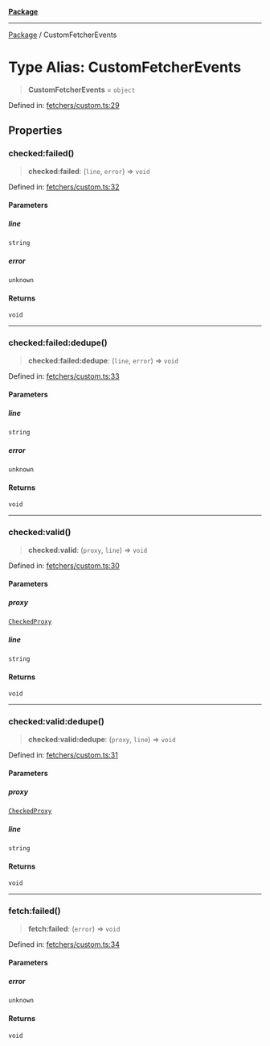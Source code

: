 [**Package**](../README.md)

***

[Package](../globals.md) / CustomFetcherEvents

# Type Alias: CustomFetcherEvents

> **CustomFetcherEvents** = `object`

Defined in: [fetchers/custom.ts:29](https://github.com/AlexXanderGrib/proxy-master/blob/d9889b922817ac03c7a235b832a590a4ef34fb55/src/fetchers/custom.ts#L29)

## Properties

### checked:failed()

> **checked:failed**: (`line`, `error`) => `void`

Defined in: [fetchers/custom.ts:32](https://github.com/AlexXanderGrib/proxy-master/blob/d9889b922817ac03c7a235b832a590a4ef34fb55/src/fetchers/custom.ts#L32)

#### Parameters

##### line

`string`

##### error

`unknown`

#### Returns

`void`

***

### checked:failed:dedupe()

> **checked:failed:dedupe**: (`line`, `error`) => `void`

Defined in: [fetchers/custom.ts:33](https://github.com/AlexXanderGrib/proxy-master/blob/d9889b922817ac03c7a235b832a590a4ef34fb55/src/fetchers/custom.ts#L33)

#### Parameters

##### line

`string`

##### error

`unknown`

#### Returns

`void`

***

### checked:valid()

> **checked:valid**: (`proxy`, `line`) => `void`

Defined in: [fetchers/custom.ts:30](https://github.com/AlexXanderGrib/proxy-master/blob/d9889b922817ac03c7a235b832a590a4ef34fb55/src/fetchers/custom.ts#L30)

#### Parameters

##### proxy

[`CheckedProxy`](CheckedProxy.md)

##### line

`string`

#### Returns

`void`

***

### checked:valid:dedupe()

> **checked:valid:dedupe**: (`proxy`, `line`) => `void`

Defined in: [fetchers/custom.ts:31](https://github.com/AlexXanderGrib/proxy-master/blob/d9889b922817ac03c7a235b832a590a4ef34fb55/src/fetchers/custom.ts#L31)

#### Parameters

##### proxy

[`CheckedProxy`](CheckedProxy.md)

##### line

`string`

#### Returns

`void`

***

### fetch:failed()

> **fetch:failed**: (`error`) => `void`

Defined in: [fetchers/custom.ts:34](https://github.com/AlexXanderGrib/proxy-master/blob/d9889b922817ac03c7a235b832a590a4ef34fb55/src/fetchers/custom.ts#L34)

#### Parameters

##### error

`unknown`

#### Returns

`void`
